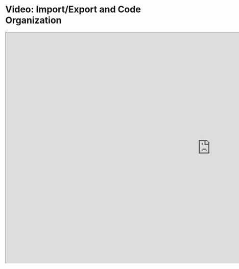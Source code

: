 # Video: Import/Export and Code Organization

<iframe src="https://scrimba.com/scrim/crqgg7fM?pl=pzvM7hM" width="1280" height="720" allowfullscreen="allowfullscreen" allow="autoplay; fullscreen; picture-in-picture"></iframe>
